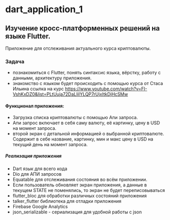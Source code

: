 # dart_application_1

## Изучение кросс-платформенных решений на языке Flutter.

Приложение для отслеживания актуального курса криптовалюты.

### Задача

- познакомиться с Flutter, понять синтаксис языка, вёрстку, работу с данными, архитектуру приложения.
- знакомство с языком будет происходить с помощью курса от Стаса Ильина
  ссылка на курс https://www.youtube.com/watch?v=FI-VshKxDZ0&list=PLtUuja72DaLIiIYLQP7rUjxItkDjHcSMw

#### Функционал приложения:

- Загрузка списка криптовалюты с помощью Апи запроса.
- Апи запрос включает в себя саму валюту, её картинку, цену в USD на момент запроса.
- второй экран с детальной информацией о выбранной криптовалюте. Содержит в себе название, картинку, мин и макс цену в USD на текущий день на момент запроса.

##### Реализация приложения

- Dart язык для всего кода
- Dio для АПИ запросов
- Equatable для отслеживания состояния во всём приложении.
- Если пользователь обновляет экран приложения, а данные в текущем STATE не поменялись, то экран не будет переписовываться
- flutter_bloc для обработки различных состояний приложения
- talker_flutter библиотека для отладки приложения
- Firebase Google Analytics
- json_serializable - сериализация для удобной работы с json
